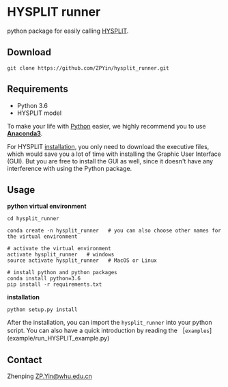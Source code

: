 # HYSPLIT runner

python package for easily calling [HYSPLIT][1].

## Download

```text
git clone https://github.com/ZPYin/hysplit_runner.git
```

## Requirements

- Python 3.6
- HYSPLIT model

To make your life with [Python][2] easier, we highly recommend you to use [**Anaconda3**][3].

For HYSPLIT [installation][4], you only need to download the executive files, which would save you a lot of time with installing the Graphic User Interface (GUI). But you are free to install the GUI as well, since it doesn't have any interference with using the Python package.

## Usage

**python virtual environment**

```text
cd hysplit_runner

conda create -n hysplit_runner   # you can also choose other names for the virtual environment

# activate the virtual environment
activate hysplit_runner   # windows
source activate hysplit_runner   # MacOS or Linux

# install python and python packages
conda install python=3.6
pip install -r requirements.txt
```

**installation**

```text
python setup.py install
```

After the installation, you can import the `hysplit_runner` into your python script. You can also have a quick introduction by reading the ［`examples`](example/run_HYSPLIT_example.py)

## Contact

Zhenping <ZP.Yin@whu.edu.cn>


[1]: https://www.ready.noaa.gov/HYSPLIT.php
[2]: https://www.python.org
[3]: https://docs.anaconda.com
[4]: https://www.ready.noaa.gov/HYSPLIT_hytrial.php